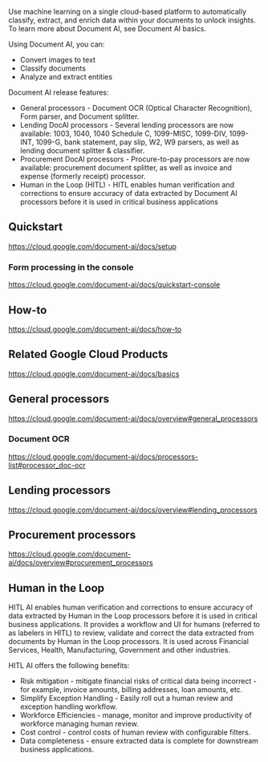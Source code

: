 Use machine learning on a single cloud-based platform to automatically classify, extract, and enrich data within your documents to unlock insights. To learn more about Document AI, see Document AI basics.

Using Document AI, you can:

- Convert images to text
- Classify documents
- Analyze and extract entities

Document AI release features:

- General processors - Document OCR (Optical Character Recognition), Form parser, and Document splitter.
- Lending DocAI processors - Several lending processors are now available: 1003, 1040, 1040 Schedule C, 1099-MISC, 1099-DIV, 1099-INT, 1099-G, bank statement, pay slip, W2, W9 parsers, as well as lending document splitter & classifier.
- Procurement DocAI processors - Procure-to-pay processors are now available: procurement document splitter, as well as invoice and expense (formerly receipt) processor.
- Human in the Loop (HITL) - HITL enables human verification and corrections to ensure accuracy of data extracted by Document AI processors before it is used in critical business applications

## Quickstart

https://cloud.google.com/document-ai/docs/setup

### Form processing in the console 

https://cloud.google.com/document-ai/docs/quickstart-console

## How-to


https://cloud.google.com/document-ai/docs/how-to

## Related Google Cloud Products

https://cloud.google.com/document-ai/docs/basics


## General processors

https://cloud.google.com/document-ai/docs/overview#general_processors


### Document OCR

https://cloud.google.com/document-ai/docs/processors-list#processor_doc-ocr


## Lending processors


https://cloud.google.com/document-ai/docs/overview#lending_processors

## Procurement processors

https://cloud.google.com/document-ai/docs/overview#procurement_processors

## Human in the Loop

HITL AI enables human verification and corrections to ensure accuracy of data extracted by Human in the Loop processors before it is used in critical business applications. It provides a workflow and UI for humans (referred to as labelers in HITL) to review, validate and correct the data extracted from documents by Human in the Loop processors. It is used across Financial Services, Health, Manufacturing, Government and other industries.

HITL AI offers the following benefits:

- Risk mitigation - mitigate financial risks of critical data being incorrect - for example, invoice amounts, billing addresses, loan amounts, etc.
- Simplify Exception Handling - Easily roll out a human review and exception handling workflow.
- Workforce Efficiencies - manage, monitor and improve productivity of workforce managing human review.
- Cost control - control costs of human review with configurable filters.
-  Data completeness - ensure extracted data is complete for downstream business applications.
